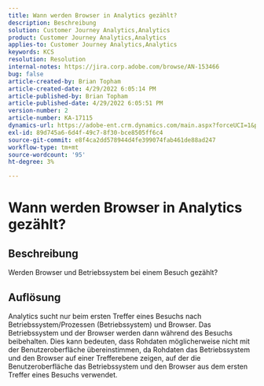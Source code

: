 ```yaml
---
title: Wann werden Browser in Analytics gezählt?
description: Beschreibung
solution: Customer Journey Analytics,Analytics
product: Customer Journey Analytics,Analytics
applies-to: Customer Journey Analytics,Analytics
keywords: KCS
resolution: Resolution
internal-notes: https://jira.corp.adobe.com/browse/AN-153466
bug: false
article-created-by: Brian Topham
article-created-date: 4/29/2022 6:05:14 PM
article-published-by: Brian Topham
article-published-date: 4/29/2022 6:05:51 PM
version-number: 2
article-number: KA-17115
dynamics-url: https://adobe-ent.crm.dynamics.com/main.aspx?forceUCI=1&pagetype=entityrecord&etn=knowledgearticle&id=fa54a4e6-e6c7-ec11-a7b6-0022480a10ee
exl-id: 89d745a6-6d4f-49c7-8f30-bce8505ff6c4
source-git-commit: e8f4ca2dd578944d4fe399074fab461de88ad247
workflow-type: tm+mt
source-wordcount: '95'
ht-degree: 3%

---
```


# Wann werden Browser in Analytics gezählt?

## Beschreibung


Werden Browser und Betriebssystem bei einem Besuch gezählt?


## Auflösung


Analytics sucht nur beim ersten Treffer eines Besuchs nach Betriebssystem/Prozessen (Betriebssystem) und Browser. Das Betriebssystem und der Browser werden dann während des Besuchs beibehalten. Dies kann bedeuten, dass Rohdaten möglicherweise nicht mit der Benutzeroberfläche übereinstimmen, da Rohdaten das Betriebssystem und den Browser auf einer Trefferebene zeigen, auf der die Benutzeroberfläche das Betriebssystem und den Browser aus dem ersten Treffer eines Besuchs verwendet.
